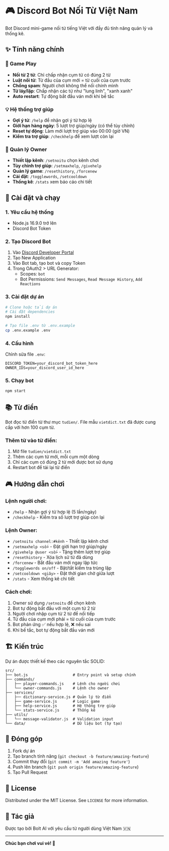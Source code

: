 # 🎮 Discord Bot Nối Từ Việt Nam

Bot Discord mini-game nối từ tiếng Việt với đầy đủ tính năng quản lý và thống kê.

## ✨ Tính năng chính

### 🎯 Game Play
- **Nối từ 2 từ**: Chỉ chấp nhận cụm từ có đúng 2 từ
- **Luật nối từ**: Từ đầu của cụm mới = từ cuối của cụm trước
- **Chống spam**: Người chơi không thể nối chính mình
- **Từ láy/lặp**: Chấp nhận các từ như "lung linh", "xanh xanh"
- **Auto restart**: Tự động bắt đầu ván mới khi bế tắc

### 💡 Hệ thống trợ giúp
- **Gợi ý từ**: `/help` để nhận gợi ý từ hợp lệ
- **Giới hạn hàng ngày**: 5 lượt trợ giúp/ngày (có thể tùy chỉnh)
- **Reset tự động**: Làm mới lượt trợ giúp vào 00:00 (giờ VN)
- **Kiểm tra trợ giúp**: `/checkhelp` để xem lượt còn lại

### 🔧 Quản lý Owner
- **Thiết lập kênh**: `/setnoitu` chọn kênh chơi
- **Tùy chỉnh trợ giúp**: `/setmaxhelp`, `/givehelp`
- **Quản lý game**: `/resethistory`, `/forcenew`
- **Cài đặt**: `/togglewords`, `/setcooldown`
- **Thống kê**: `/stats` xem báo cáo chi tiết

## 🚀 Cài đặt và chạy

### 1. Yêu cầu hệ thống
- Node.js 16.9.0 trở lên
- Discord Bot Token

### 2. Tạo Discord Bot
1. Vào [Discord Developer Portal](https://discord.com/developers/applications)
2. Tạo New Application
3. Vào Bot tab, tạo bot và copy Token
4. Trong OAuth2 > URL Generator:
   - Scopes: `bot`
   - Bot Permissions: `Send Messages`, `Read Message History`, `Add Reactions`

### 3. Cài đặt dự án
```bash
# Clone hoặc tải dự án
# Cài đặt dependencies
npm install

# Tạo file .env từ .env.example
cp .env.example .env
```

### 4. Cấu hình
Chỉnh sửa file `.env`:
```env
DISCORD_TOKEN=your_discord_bot_token_here
OWNER_IDS=your_discord_user_id_here
```

### 5. Chạy bot
```bash
npm start
```

## 📚 Từ điển

Bot đọc từ điển từ thư mục `tudien/`. File mẫu `vietdict.txt` đã được cung cấp với hơn 100 cụm từ.

### Thêm từ vào từ điển:
1. Mở file `tudien/vietdict.txt`
2. Thêm các cụm từ mới, mỗi cụm một dòng
3. Chỉ các cụm có đúng 2 từ mới được bot sử dụng
4. Restart bot để tải lại từ điển

## 🎮 Hướng dẫn chơi

### Lệnh người chơi:
- `/help` - Nhận gợi ý từ hợp lệ (5 lần/ngày)
- `/checkhelp` - Kiểm tra số lượt trợ giúp còn lại

### Lệnh Owner:
- `/setnoitu channel:#kênh` - Thiết lập kênh chơi
- `/setmaxhelp <số>` - Đặt giới hạn trợ giúp/ngày
- `/givehelp @user <số>` - Tặng thêm lượt trợ giúp
- `/resethistory` - Xóa lịch sử từ đã dùng
- `/forcenew` - Bắt đầu ván mới ngay lập tức
- `/togglewords on/off` - Bật/tắt kiểm tra trùng lặp
- `/setcooldown <giây>` - Đặt thời gian chờ giữa lượt
- `/stats` - Xem thống kê chi tiết

### Cách chơi:
1. Owner sử dụng `/setnoitu` để chọn kênh
2. Bot tự động bắt đầu với một cụm từ 2 từ
3. Người chơi nhập cụm từ 2 từ để nối tiếp
4. Từ đầu của cụm mới phải = từ cuối của cụm trước
5. Bot phản ứng ✅ nếu hợp lệ, ❌ nếu sai
6. Khi bế tắc, bot tự động bắt đầu ván mới

## 🏗️ Kiến trúc

Dự án được thiết kế theo các nguyên tắc SOLID:

```
src/
├── bot.js                    # Entry point và setup chính
├── commands/
│   ├── player-commands.js    # Lệnh cho người chơi
│   └── owner-commands.js     # Lệnh cho owner
├── services/
│   ├── dictionary-service.js # Quản lý từ điển
│   ├── game-service.js       # Logic game
│   ├── help-service.js       # Hệ thống trợ giúp
│   └── stats-service.js      # Thống kê
├── utils/
│   └── message-validator.js  # Validation input
└── data/                     # Dữ liệu bot (tự tạo)
```

## 🤝 Đóng góp

1. Fork dự án
2. Tạo branch tính năng (`git checkout -b feature/amazing-feature`)
3. Commit thay đổi (`git commit -m 'Add amazing feature'`)
4. Push lên branch (`git push origin feature/amazing-feature`)
5. Tạo Pull Request

## 📝 License

Distributed under the MIT License. See `LICENSE` for more information.

## 🎯 Tác giả

Được tạo bởi Bolt AI với yêu cầu từ người dùng Việt Nam 🇻🇳

---

**Chúc bạn chơi vui vẻ! 🎉**